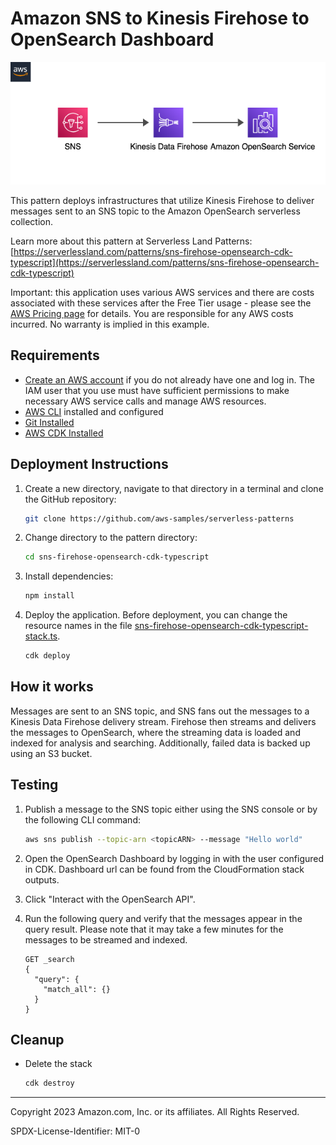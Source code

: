 # Amazon SNS to Kinesis Firehose to OpenSearch Dashboard

<p align="center">
  <img src="./sns-firehose-opensearch.png">
</p>

This pattern deploys infrastructures that utilize Kinesis Firehose to deliver messages sent to an SNS topic to the Amazon OpenSearch serverless collection.

Learn more about this pattern at Serverless Land Patterns: [https://serverlessland.com/patterns/sns-firehose-opensearch-cdk-typescript](https://serverlessland.com/patterns/sns-firehose-opensearch-cdk-typescript)

Important: this application uses various AWS services and there are costs associated with these services after the Free Tier usage - please see the [AWS Pricing page](https://aws.amazon.com/pricing/) for details. You are responsible for any AWS costs incurred. No warranty is implied in this example.

## Requirements

* [Create an AWS account](https://portal.aws.amazon.com/gp/aws/developer/registration/index.html) if you do not already have one and log in. The IAM user that you use must have sufficient permissions to make necessary AWS service calls and manage AWS resources.
* [AWS CLI](https://docs.aws.amazon.com/cli/latest/userguide/install-cliv2.html) installed and configured
* [Git Installed](https://git-scm.com/book/en/v2/Getting-Started-Installing-Git)
* [AWS CDK Installed](https://docs.aws.amazon.com/cdk/latest/guide/getting_started.html#getting_started_install)

## Deployment Instructions

1. Create a new directory, navigate to that directory in a terminal and clone the GitHub repository:
    ``` bash
    git clone https://github.com/aws-samples/serverless-patterns
    ```
2. Change directory to the pattern directory:
    ```bash
    cd sns-firehose-opensearch-cdk-typescript
    ```
3. Install dependencies:
    ```bash
    npm install
    ```
4. Deploy the application. Before deployment, you can change the resource names in the file [sns-firehose-opensearch-cdk-typescript-stack.ts](https://github.com/aws-samples/serverless-patterns/blob/main/sns-firehose-opensearch-cdk-typescript/lib/sns-firehose-opensearch-cdk-typescript-stack.ts).
    ```bash
    cdk deploy
    ```

## How it works

Messages are sent to an SNS topic, and SNS fans out the messages to a Kinesis Data Firehose delivery stream. Firehose then streams and delivers the messages to OpenSearch, where the streaming data is loaded and indexed for analysis and searching. Additionally, failed data is backed up using an S3 bucket.

## Testing

1. Publish a message to the SNS topic either using the SNS console or by the following CLI command:
    ```bash
    aws sns publish --topic-arn <topicARN> --message "Hello world"
    ```

2. Open the OpenSearch Dashboard by logging in with the user configured in CDK. Dashboard url can be found from the CloudFormation stack outputs.

3. Click "Interact with the OpenSearch API".

4. Run the following query and verify that the messages appear in the query result. Please note that it may take a few minutes for the messages to be streamed and indexed.
    ```
    GET _search
    {
      "query": {
        "match_all": {}
      }
    }
    ```

## Cleanup
 
- Delete the stack
    ```bash
    cdk destroy
    ```
----
Copyright 2023 Amazon.com, Inc. or its affiliates. All Rights Reserved.

SPDX-License-Identifier: MIT-0
